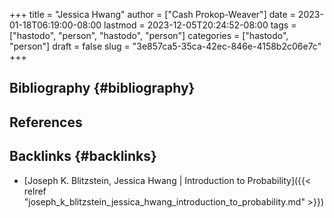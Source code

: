 +++
title = "Jessica Hwang"
author = ["Cash Prokop-Weaver"]
date = 2023-01-18T06:19:00-08:00
lastmod = 2023-12-05T20:24:52-08:00
tags = ["hastodo", "person", "hastodo", "person"]
categories = ["hastodo", "person"]
draft = false
slug = "3e857ca5-35ca-42ec-846e-4158b2c06e7c"
+++

## Bibliography {#bibliography}

## References

<style>.csl-entry{text-indent: -1.5em; margin-left: 1.5em;}</style><div class="csl-bib-body">
</div>


## Backlinks {#backlinks}

-   [Joseph K. Blitzstein, Jessica Hwang | Introduction to Probability]({{< relref "joseph_k_blitzstein_jessica_hwang_introduction_to_probability.md" >}})
